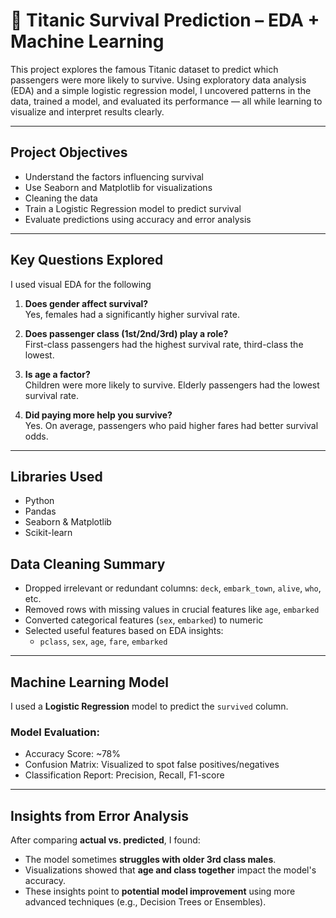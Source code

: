 # 🚢 Titanic Survival Prediction – EDA + Machine Learning

This project explores the famous Titanic dataset to predict which passengers were more likely to survive.
 Using exploratory data analysis (EDA) and a simple logistic regression model, I uncovered patterns in the data, trained a model, and evaluated its performance — all while learning to visualize and interpret results clearly.

---

##  Project Objectives

- Understand the factors influencing survival
- Use Seaborn and Matplotlib for visualizations
- Cleaning the data
- Train a Logistic Regression model to predict survival
- Evaluate predictions using accuracy and error analysis

---

##  Key Questions Explored

I used visual EDA for the following

1. **Does gender affect survival?**  
    Yes, females had a significantly higher survival rate.

2. **Does passenger class (1st/2nd/3rd) play a role?**  
   First-class passengers had the highest survival rate, third-class the lowest.

3. **Is age a factor?**  
   Children were more likely to survive. Elderly passengers had the lowest survival rate.

4. **Did paying more help you survive?**  
   Yes. On average, passengers who paid higher fares had better survival odds.

---

## Libraries Used

- Python
- Pandas
- Seaborn & Matplotlib 
- Scikit-learn



## Data Cleaning Summary

- Dropped irrelevant or redundant columns: `deck`, `embark_town`, `alive`, `who`, etc.
- Removed rows with missing values in crucial features like `age`, `embarked`
- Converted categorical features (`sex`, `embarked`) to numeric
- Selected useful features based on EDA insights:
  - `pclass`, `sex`, `age`, `fare`, `embarked`

---

## Machine Learning Model

I used a **Logistic Regression** model to predict the `survived` column.

### Model Evaluation:
- Accuracy Score: ~78%
- Confusion Matrix: Visualized to spot false positives/negatives
- Classification Report: Precision, Recall, F1-score

---

## Insights from Error Analysis

After comparing **actual vs. predicted**, I found:
- The model sometimes **struggles with older 3rd class males**.
- Visualizations showed that **age and class together** impact the model's accuracy.
- These insights point to **potential model improvement** using more advanced techniques (e.g., Decision Trees or Ensembles).
                   
